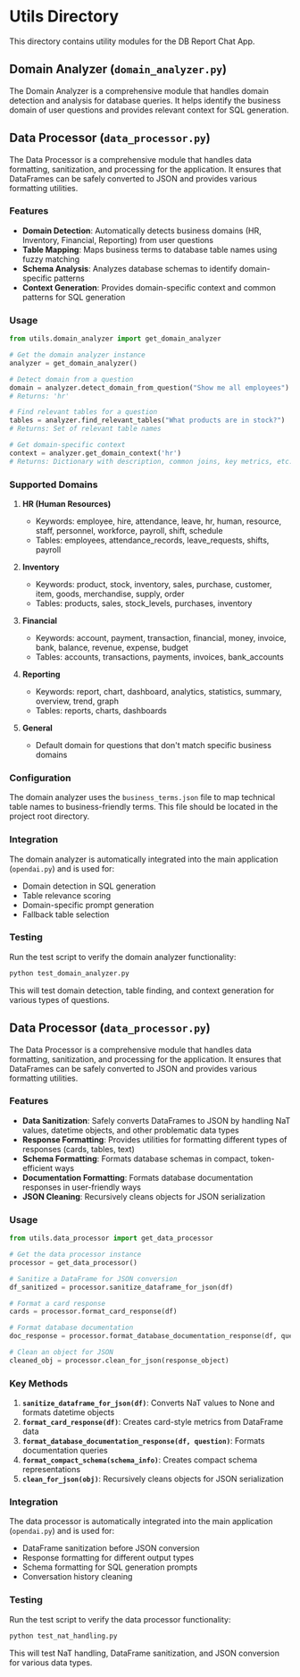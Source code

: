 # Utils Directory

This directory contains utility modules for the DB Report Chat App.

## Domain Analyzer (`domain_analyzer.py`)

The Domain Analyzer is a comprehensive module that handles domain detection and analysis for database queries. It helps identify the business domain of user questions and provides relevant context for SQL generation.

## Data Processor (`data_processor.py`)

The Data Processor is a comprehensive module that handles data formatting, sanitization, and processing for the application. It ensures that DataFrames can be safely converted to JSON and provides various formatting utilities.

### Features

- **Domain Detection**: Automatically detects business domains (HR, Inventory, Financial, Reporting) from user questions
- **Table Mapping**: Maps business terms to database table names using fuzzy matching
- **Schema Analysis**: Analyzes database schemas to identify domain-specific patterns
- **Context Generation**: Provides domain-specific context and common patterns for SQL generation

### Usage

```python
from utils.domain_analyzer import get_domain_analyzer

# Get the domain analyzer instance
analyzer = get_domain_analyzer()

# Detect domain from a question
domain = analyzer.detect_domain_from_question("Show me all employees")
# Returns: 'hr'

# Find relevant tables for a question
tables = analyzer.find_relevant_tables("What products are in stock?")
# Returns: Set of relevant table names

# Get domain-specific context
context = analyzer.get_domain_context('hr')
# Returns: Dictionary with description, common joins, key metrics, etc.
```

### Supported Domains

1. **HR (Human Resources)**
   - Keywords: employee, hire, attendance, leave, hr, human, resource, staff, personnel, workforce, payroll, shift, schedule
   - Tables: employees, attendance_records, leave_requests, shifts, payroll

2. **Inventory**
   - Keywords: product, stock, inventory, sales, purchase, customer, item, goods, merchandise, supply, order
   - Tables: products, sales, stock_levels, purchases, inventory

3. **Financial**
   - Keywords: account, payment, transaction, financial, money, invoice, bank, balance, revenue, expense, budget
   - Tables: accounts, transactions, payments, invoices, bank_accounts

4. **Reporting**
   - Keywords: report, chart, dashboard, analytics, statistics, summary, overview, trend, graph
   - Tables: reports, charts, dashboards

5. **General**
   - Default domain for questions that don't match specific business domains

### Configuration

The domain analyzer uses the `business_terms.json` file to map technical table names to business-friendly terms. This file should be located in the project root directory.

### Integration

The domain analyzer is automatically integrated into the main application (`opendai.py`) and is used for:

- Domain detection in SQL generation
- Table relevance scoring
- Domain-specific prompt generation
- Fallback table selection

### Testing

Run the test script to verify the domain analyzer functionality:

```bash
python test_domain_analyzer.py
```

This will test domain detection, table finding, and context generation for various types of questions.

## Data Processor (`data_processor.py`)

The Data Processor is a comprehensive module that handles data formatting, sanitization, and processing for the application. It ensures that DataFrames can be safely converted to JSON and provides various formatting utilities.

### Features

- **Data Sanitization**: Safely converts DataFrames to JSON by handling NaT values, datetime objects, and other problematic data types
- **Response Formatting**: Provides utilities for formatting different types of responses (cards, tables, text)
- **Schema Formatting**: Formats database schemas in compact, token-efficient ways
- **Documentation Formatting**: Formats database documentation responses in user-friendly ways
- **JSON Cleaning**: Recursively cleans objects for JSON serialization

### Usage

```python
from utils.data_processor import get_data_processor

# Get the data processor instance
processor = get_data_processor()

# Sanitize a DataFrame for JSON conversion
df_sanitized = processor.sanitize_dataframe_for_json(df)

# Format a card response
cards = processor.format_card_response(df)

# Format database documentation
doc_response = processor.format_database_documentation_response(df, question)

# Clean an object for JSON
cleaned_obj = processor.clean_for_json(response_object)
```

### Key Methods

1. **`sanitize_dataframe_for_json(df)`**: Converts NaT values to None and formats datetime objects
2. **`format_card_response(df)`**: Creates card-style metrics from DataFrame data
3. **`format_database_documentation_response(df, question)`**: Formats documentation queries
4. **`format_compact_schema(schema_info)`**: Creates compact schema representations
5. **`clean_for_json(obj)`**: Recursively cleans objects for JSON serialization

### Integration

The data processor is automatically integrated into the main application (`opendai.py`) and is used for:

- DataFrame sanitization before JSON conversion
- Response formatting for different output types
- Schema formatting for SQL generation prompts
- Conversation history cleaning

### Testing

Run the test script to verify the data processor functionality:

```bash
python test_nat_handling.py
```

This will test NaT handling, DataFrame sanitization, and JSON conversion for various data types. 